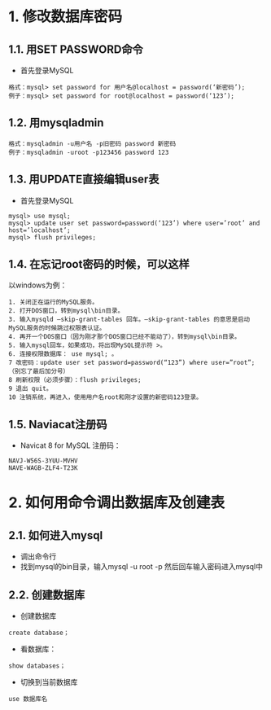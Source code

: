 # 1. 修改数据库密码
## 1.1. 用SET PASSWORD命令 
- 首先登录MySQL
```
格式：mysql> set password for 用户名@localhost = password(‘新密码’); 
例子：mysql> set password for root@localhost = password(‘123’);
```

## 1.2. 用mysqladmin 
```
格式：mysqladmin -u用户名 -p旧密码 password 新密码 
例子：mysqladmin -uroot -p123456 password 123
```

## 1.3. 用UPDATE直接编辑user表 
- 首先登录MySQL
```
mysql> use mysql; 
mysql> update user set password=password(‘123’) where user=’root’ and host=’localhost’; 
mysql> flush privileges;
```

## 1.4. 在忘记root密码的时候，可以这样 
以windows为例： 
```
1. 关闭正在运行的MySQL服务。 
2. 打开DOS窗口，转到mysql\bin目录。 
3. 输入mysqld –skip-grant-tables 回车。–skip-grant-tables 的意思是启动MySQL服务的时候跳过权限表认证。 
4. 再开一个DOS窗口（因为刚才那个DOS窗口已经不能动了），转到mysql\bin目录。 
5. 输入mysql回车，如果成功，将出现MySQL提示符 >。 
6. 连接权限数据库： use mysql; 。 
7 改密码：update user set password=password(“123”) where user=”root”;（别忘了最后加分号） 
8 刷新权限（必须步骤）：flush privileges;
9 退出 quit。 
10 注销系统，再进入，使用用户名root和刚才设置的新密码123登录。
```

## 1.5. Naviacat注册码
- Navicat 8 for MySQL 注册码：
```
NAVJ-W56S-3YUU-MVHV
NAVE-WAGB-ZLF4-T23K
```

# 2. 如何用命令调出数据库及创建表
## 2.1. 如何进入mysql
- 调出命令行
- 找到mysql的bin目录，输入mysql -u root -p 然后回车输入密码进入mysql中
## 2.2. 创建数据库
- 创建数据库
```
create database；
```
- 看数据库：
```
show databases；
```
- 切换到当前数据库
```
use 数据库名
```

